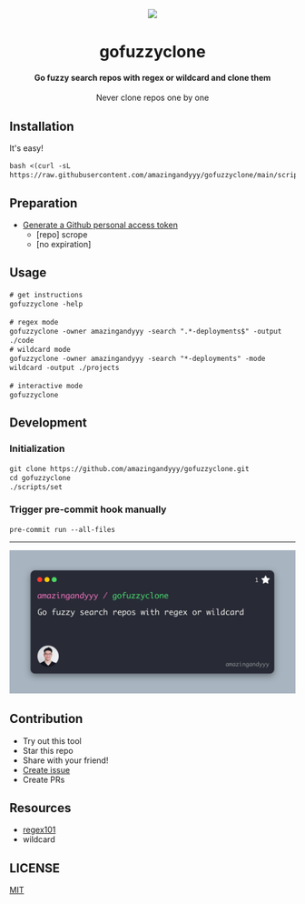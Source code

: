<p styles="font-size: 20rem" align="center">
    <img styles="margin: 0px" width="350px" src="https://i.giphy.com/media/NytMLKyiaIh6VH9SPm/giphy.webp" />
</p>
<h1 align="center">
gofuzzyclone
</h1>
<h4 align="center">
Go fuzzy search repos with regex or wildcard and clone them
</h4>
<p align="center">
Never clone repos one by one
</p>

## Installation

It's easy!

```console
bash <(curl -sL https://raw.githubusercontent.com/amazingandyyy/gofuzzyclone/main/scripts/install.sh)
```

## Preparation

- [Generate a Github personal access token](https://github.com/settings/tokens/new?scopes=repo&description=gofuzzyclone-cli)
  - [repo] scrope
  - [no expiration]

## Usage

```console
# get instructions
gofuzzyclone -help

# regex mode
gofuzzyclone -owner amazingandyyy -search ".*-deployments$" -output ./code
# wildcard mode
gofuzzyclone -owner amazingandyyy -search "*-deployments" -mode wildcard -output ./projects

# interactive mode
gofuzzyclone
```

## Development

### Initialization

```console
git clone https://github.com/amazingandyyy/gofuzzyclone.git
cd gofuzzyclone
./scripts/set
```

### Trigger pre-commit hook manually

```console
pre-commit run --all-files
```

---

![banner](assets/repo-banner.jpg)

## Contribution

- Try out this tool
- Star this repo
- Share with your friend!
- [Create issue](https://github.com/amazingandyyy/gofuzzyclone/issues/new)
- Create PRs

## Resources

- [regex101](http://regex101.com)
- wildcard

## LICENSE

[MIT](LICENSE)
